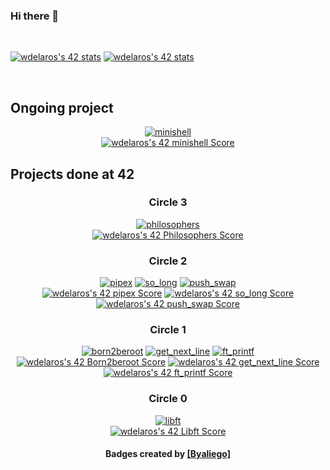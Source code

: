 ### Hi there 👋

&nbsp;

<a href="https://github.com/JaeSeoKim/badge42"><img src="https://badge42.vercel.app/api/v2/clkvtzpoi016408mguh0s2kdi/stats?cursusId=9&coalitionId=piscine" alt="wdelaros's 42 stats" /></a>
<a href="https://github.com/JaeSeoKim/badge42"><img src="https://badge42.vercel.app/api/v2/clkvtzpoi016408mguh0s2kdi/stats?cursusId=21&coalitionId=249" alt="wdelaros's 42 stats" /></a>

&nbsp;

## Ongoing project
<div align=center>
  <a href="https://github.com/wdelaros/minishell"><img alt="minishell" src="https://github.com/wdelaros/42-project-badges/blob/main/badges/minishelle.png"></a>
  </br>
  <a href="https://github.com/JaeSeoKim/badge42"><img src="https://badge42.vercel.app/api/v2/clkvtzpoi016408mguh0s2kdi/project/3090856" alt="wdelaros's 42 minishell Score" /></a>
</div>

## Projects done at 42
<div align=center>
  <h3>Circle 3</h3>
  <a href="https://github.com/wdelaros/Philosophers"><img alt="philosophers" src="https://github.com/wdelaros/42-project-badges/blob/main/badges/philosopherse.png"></a>
  </br>
  <a href="https://github.com/JaeSeoKim/badge42"><img src="https://badge42.vercel.app/api/v2/clkvtzpoi016408mguh0s2kdi/project/3074975" alt="wdelaros's 42 Philosophers Score" /></a>
  
  <h3>Circle 2</h3>
  <a href="https://github.com/wdelaros/pipex"><img alt="pipex" src="https://github.com/wdelaros/42-project-badges/blob/main/badges/pipexe.png"></a>
  <a href="https://github.com/wdelaros/so_long"><img alt="so_long" src="https://github.com/wdelaros/42-project-badges/blob/main/badges/so_longe.png"></a>
  <a href="https://github.com/wdelaros/push_swap"><img alt="push_swap" src="https://github.com/wdelaros/42-project-badges/blob/main/badges/push_swape.png"></a>
  </br>
  <a href="https://github.com/JaeSeoKim/badge42"><img src="https://badge42.vercel.app/api/v2/clkvtzpoi016408mguh0s2kdi/project/3047628" alt="wdelaros's 42 pipex Score" /></a>
  <a href="https://github.com/JaeSeoKim/badge42"><img src="https://badge42.vercel.app/api/v2/clkvtzpoi016408mguh0s2kdi/project/3054374" alt="wdelaros's 42 so_long Score" /></a>
  <a href="https://github.com/JaeSeoKim/badge42"><img src="https://badge42.vercel.app/api/v2/clkvtzpoi016408mguh0s2kdi/project/2970440" alt="wdelaros's 42 push_swap Score" /></a>
  
  <h3>Circle 1</h3>
  <a href="https://github.com/wdelaros/wdelaros"><img alt="born2beroot" src="https://github.com/wdelaros/42-project-badges/blob/main/badges/born2beroote.png"></a>
  <a href="https://github.com/wdelaros/get-next-line"><img alt="get_next_line" src="https://github.com/wdelaros/42-project-badges/blob/main/badges/get_next_linem.png"></a>
  <a href="https://github.com/wdelaros/ft_printf"><img alt="ft_printf" src="https://github.com/wdelaros/42-project-badges/blob/main/badges/ft_printfe.png"></a>
  </br>
  <a href="https://github.com/JaeSeoKim/badge42"><img src="https://badge42.vercel.app/api/v2/clkvtzpoi016408mguh0s2kdi/project/2876022" alt="wdelaros's 42 Born2beroot Score" /></a>
  <a href="https://github.com/JaeSeoKim/badge42"><img src="https://badge42.vercel.app/api/v2/clkvtzpoi016408mguh0s2kdi/project/2876023" alt="wdelaros's 42 get_next_line Score" /></a>
  <a href="https://github.com/JaeSeoKim/badge42"><img src="https://badge42.vercel.app/api/v2/clkvtzpoi016408mguh0s2kdi/project/2875975" alt="wdelaros's 42 ft_printf Score" /></a>
  
  <h3>Circle 0</h3>
    <a href="https://github.com/wdelaros/libft"><img alt="libft" src="https://github.com/wdelaros/42-project-badges/blob/main/badges/libftm.png"></a>
  </br>
    <a href="https://github.com/JaeSeoKim/badge42"><img src="https://badge42.vercel.app/api/v2/clkvtzpoi016408mguh0s2kdi/project/2840325" alt="wdelaros's 42 Libft Score" /></a>
  
  <h4>Badges created by <a href="https://github.com/byaliego/42-project-badges">[Byaliego]</a></h4> 
</div>

